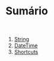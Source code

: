 <h1>Sumário</h1>
<br/>
<ol>
    <li><a href="/String.md">String</a></li>
    <li><a href="/DateTime.md">DateTime</a></li>
    <li><a href="/Shortcuts.md">Shortcuts</a></li>
</ol>
   